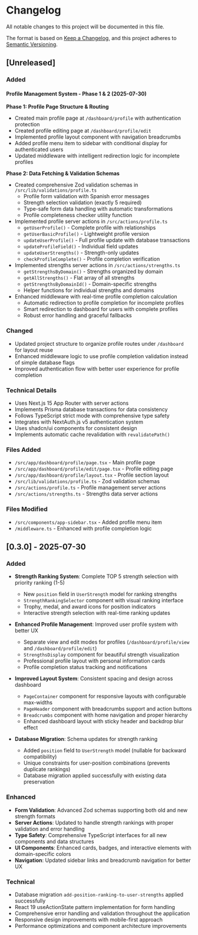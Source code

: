 # Changelog

All notable changes to this project will be documented in this file.

The format is based on [Keep a Changelog](https://keepachangelog.com/en/1.0.0/),
and this project adheres to [Semantic Versioning](https://semver.org/spec/v2.0.0.html).

## [Unreleased]

### Added

#### Profile Management System - Phase 1 & 2 (2025-07-30)

**Phase 1: Profile Page Structure & Routing**
- Created main profile page at `/dashboard/profile` with authentication protection
- Created profile editing page at `/dashboard/profile/edit` 
- Implemented profile layout component with navigation breadcrumbs
- Added profile menu item to sidebar with conditional display for authenticated users
- Updated middleware with intelligent redirection logic for incomplete profiles

**Phase 2: Data Fetching & Validation Schemas**
- Created comprehensive Zod validation schemas in `/src/lib/validations/profile.ts`
  - Profile form validation with Spanish error messages
  - Strength selection validation (exactly 5 required)
  - Type-safe form data handling with automatic transformations
  - Profile completeness checker utility function
- Implemented profile server actions in `/src/actions/profile.ts`
  - `getUserProfile()` - Complete profile with relationships
  - `getUserBasicProfile()` - Lightweight profile version
  - `updateUserProfile()` - Full profile update with database transactions
  - `updateProfileField()` - Individual field updates
  - `updateUserStrengths()` - Strength-only updates
  - `checkProfileComplete()` - Profile completion verification
- Implemented strengths server actions in `/src/actions/strengths.ts`
  - `getStrengthsByDomain()` - Strengths organized by domain
  - `getAllStrengths()` - Flat array of all strengths
  - `getStrengthsByDomainId()` - Domain-specific strengths
  - Helper functions for individual strengths and domains
- Enhanced middleware with real-time profile completion calculation
  - Automatic redirection to profile completion for incomplete profiles
  - Smart redirection to dashboard for users with complete profiles
  - Robust error handling and graceful fallbacks

### Changed
- Updated project structure to organize profile routes under `/dashboard` for layout reuse
- Enhanced middleware logic to use profile completion validation instead of simple database flags
- Improved authentication flow with better user experience for profile completion

### Technical Details
- Uses Next.js 15 App Router with server actions
- Implements Prisma database transactions for data consistency
- Follows TypeScript strict mode with comprehensive type safety
- Integrates with NextAuth.js v5 authentication system
- Uses shadcn/ui components for consistent design
- Implements automatic cache revalidation with `revalidatePath()`

### Files Added
- `/src/app/dashboard/profile/page.tsx` - Main profile page
- `/src/app/dashboard/profile/edit/page.tsx` - Profile editing page  
- `/src/app/dashboard/profile/layout.tsx` - Profile section layout
- `/src/lib/validations/profile.ts` - Zod validation schemas
- `/src/actions/profile.ts` - Profile management server actions
- `/src/actions/strengths.ts` - Strengths data server actions

### Files Modified
- `/src/components/app-sidebar.tsx` - Added profile menu item
- `/middleware.ts` - Enhanced with profile completion logic

## [0.3.0] - 2025-07-30

### Added
- **Strength Ranking System**: Complete TOP 5 strength selection with priority ranking (1-5)
  - New `position` field in `UserStrength` model for ranking strengths
  - `StrengthRankingSelector` component with visual ranking interface
  - Trophy, medal, and award icons for position indicators
  - Interactive strength selection with real-time ranking updates

- **Enhanced Profile Management**: Improved user profile system with better UX
  - Separate view and edit modes for profiles (`/dashboard/profile/view` and `/dashboard/profile/edit`)
  - `StrengthsDisplay` component for beautiful strength visualization
  - Professional profile layout with personal information cards
  - Profile completion status tracking and notifications

- **Improved Layout System**: Consistent spacing and design across dashboard
  - `PageContainer` component for responsive layouts with configurable max-widths
  - `PageHeader` component with breadcrumbs support and action buttons
  - `Breadcrumbs` component with home navigation and proper hierarchy
  - Enhanced dashboard layout with sticky header and backdrop blur effect

- **Database Migration**: Schema updates for strength ranking
  - Added `position` field to `UserStrength` model (nullable for backward compatibility)
  - Unique constraints for user-position combinations (prevents duplicate rankings)
  - Database migration applied successfully with existing data preservation

### Enhanced
- **Form Validation**: Advanced Zod schemas supporting both old and new strength formats
- **Server Actions**: Updated to handle strength rankings with proper validation and error handling
- **Type Safety**: Comprehensive TypeScript interfaces for all new components and data structures
- **UI Components**: Enhanced cards, badges, and interactive elements with domain-specific colors
- **Navigation**: Updated sidebar links and breadcrumb navigation for better UX

### Technical
- Database migration `add-position-ranking-to-user-strengths` applied successfully
- React 19 useActionState pattern implementation for form handling
- Comprehensive error handling and validation throughout the application
- Responsive design improvements with mobile-first approach
- Performance optimizations and component architecture improvements